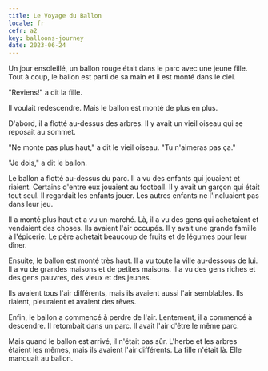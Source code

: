 ```yaml
---
title: Le Voyage du Ballon
locale: fr
cefr: a2
key: balloons-journey
date: 2023-06-24
---
```


Un jour ensoleillé, un ballon rouge était dans le parc avec une jeune fille. Tout à coup, le ballon est parti de sa main et il est monté dans le ciel.

"Reviens!" a dit la fille.

Il voulait redescendre. Mais le ballon est monté de plus en plus.

D'abord, il a flotté au-dessus des arbres. Il y avait un vieil oiseau qui se reposait au sommet.

"Ne monte pas plus haut," a dit le vieil oiseau. "Tu n'aimeras pas ça."

"Je dois," a dit le ballon.

Le ballon a flotté au-dessus du parc. Il a vu des enfants qui jouaient et riaient. Certains d'entre eux jouaient au football. Il y avait un garçon qui était tout seul. Il regardait les enfants jouer. Les autres enfants ne l'incluaient pas dans leur jeu.

Il a monté plus haut et a vu un marché. Là, il a vu des gens qui achetaient et vendaient des choses. Ils avaient l'air occupés. Il y avait une grande famille à l'épicerie. Le père achetait beaucoup de fruits et de légumes pour leur dîner.

Ensuite, le ballon est monté très haut. Il a vu toute la ville au-dessous de lui. Il a vu de grandes maisons et de petites maisons. Il a vu des gens riches et des gens pauvres, des vieux et des jeunes.

Ils avaient tous l'air différents, mais ils avaient aussi l'air semblables. Ils riaient, pleuraient et avaient des rêves.

Enfin, le ballon a commencé à perdre de l'air. Lentement, il a commencé à descendre. Il retombait dans un parc. Il avait l'air d'être le même parc.

Mais quand le ballon est arrivé, il n'était pas sûr. L'herbe et les arbres étaient les mêmes, mais ils avaient l'air différents. La fille n'était là. Elle manquait au ballon.